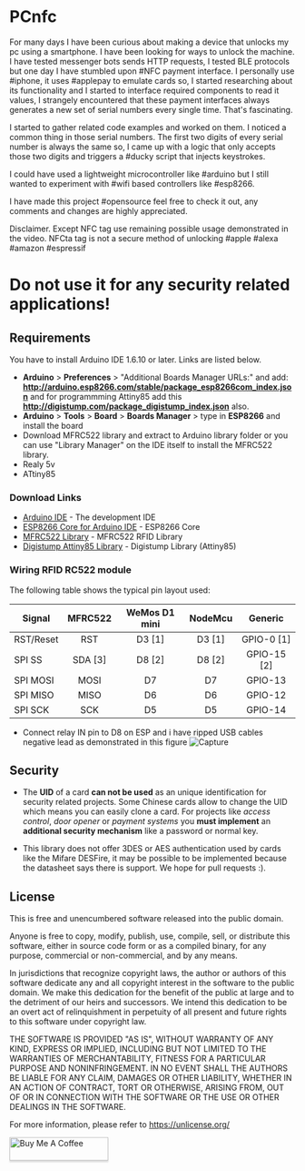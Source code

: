 # PCnfc

For many days I have been curious about making a device that unlocks my pc using a smartphone. I have been looking for ways to unlock the machine. I have tested messenger bots sends HTTP requests, I tested BLE protocols but one day I have stumbled upon #NFC payment interface. I personally use #iphone, it uses #applepay to emulate cards so, I started researching about its functionality and I started to interface required components to read it values, I strangely encountered that these payment interfaces always generates a new set of serial numbers every single time. That's fascinating.

I started to gather related code examples and worked on them.  I noticed a common thing in those serial numbers. The first two digits of every serial number is always the same so, I came up with a logic that only accepts those two digits and triggers a #ducky script that injects keystrokes.

I could have used a lightweight microcontroller like #arduino but I still wanted to experiment with #wifi based controllers like #esp8266.

I have made this project #opensource feel free to check it out, any comments and changes are highly appreciated.

Disclaimer. Except NFC tag use remaining possible usage demonstrated in the video. NFCta tag is not a secure method of unlocking 
#apple #alexa #amazon #espressif 
# **Do not use it for any security related applications!**


## Requirements
You have to install Arduino IDE 1.6.10 or later. Links are listed below.
* **Arduino** > **Preferences** > "Additional Boards Manager URLs:" and add: **http://arduino.esp8266.com/stable/package_esp8266com_index.json** and for programmming Attiny85 add this **http://digistump.com/package_digistump_index.json** also.
* **Arduino** > **Tools** > **Board** > **Boards Manager** > type in **ESP8266** and install the board
* Download MFRC522 library and extract to Arduino library folder or you can use "Library Manager" on the IDE itself to install the MFRC522 library.
* Realy 5v
* ATtiny85


### Download Links
* [Arduino IDE](https://www.arduino.cc/en/Main/Software) - The development IDE
* [ESP8266 Core for Arduino IDE](https://github.com/esp8266/Arduino) - ESP8266 Core
* [MFRC522 Library](https://github.com/miguelbalboa/rfid) - MFRC522 RFID Library
* [Digistump Attiny85 Library](https://github.com/digistump/DigistumpArduino) - Digistump Library (Attiny85)



### Wiring RFID RC522 module
The following table shows the typical pin layout used:

| Signal        | MFRC522       | WeMos D1 mini  | NodeMcu | Generic      |
|---------------|:-------------:|:--------------:| :------:|:------------:|
| RST/Reset     | RST           | D3 [1]         | D3 [1]  | GPIO-0 [1]   |
| SPI SS        | SDA [3]       | D8 [2]         | D8 [2]  | GPIO-15 [2]  |
| SPI MOSI      | MOSI          | D7             | D7      | GPIO-13      |
| SPI MISO      | MISO          | D6             | D6      | GPIO-12      |
| SPI SCK       | SCK           | D5             | D5      | GPIO-14      |

* Connect relay IN pin to D8 on ESP
and i have ripped USB cables negative lead as demonstrated in this figure
![Capture](https://user-images.githubusercontent.com/13132083/109596721-e7c30680-7b6a-11eb-9b86-cb8a10c73835.PNG)


Security
-------
* The **UID** of a card **can not be used** as an unique identification for security related projects. Some Chinese cards allow to change the UID which means you can easily clone a card. For projects like *access control*, *door opener* or *payment systems* you **must implement** an **additional security mechanism** like a password or normal key.

* This library does not offer 3DES or AES authentication used by cards like the Mifare DESFire, it may be possible to be implemented because the datasheet says there is support. We hope for pull requests :).


License
-------
This is free and unencumbered software released into the public domain.

Anyone is free to copy, modify, publish, use, compile, sell, or
distribute this software, either in source code form or as a compiled
binary, for any purpose, commercial or non-commercial, and by any
means.

In jurisdictions that recognize copyright laws, the author or authors
of this software dedicate any and all copyright interest in the
software to the public domain. We make this dedication for the benefit
of the public at large and to the detriment of our heirs and
successors. We intend this dedication to be an overt act of
relinquishment in perpetuity of all present and future rights to this
software under copyright law.

THE SOFTWARE IS PROVIDED "AS IS", WITHOUT WARRANTY OF ANY KIND,
EXPRESS OR IMPLIED, INCLUDING BUT NOT LIMITED TO THE WARRANTIES OF
MERCHANTABILITY, FITNESS FOR A PARTICULAR PURPOSE AND NONINFRINGEMENT.
IN NO EVENT SHALL THE AUTHORS BE LIABLE FOR ANY CLAIM, DAMAGES OR
OTHER LIABILITY, WHETHER IN AN ACTION OF CONTRACT, TORT OR OTHERWISE,
ARISING FROM, OUT OF OR IN CONNECTION WITH THE SOFTWARE OR THE USE OR
OTHER DEALINGS IN THE SOFTWARE.

For more information, please refer to https://unlicense.org/

<a href="https://www.buymeacoffee.com/pranaystark" target="_blank"><img src="https://www.buymeacoffee.com/assets/img/custom_images/orange_img.png" alt="Buy Me A Coffee" style="height: 41px !important;width: 174px !important;box-shadow: 0px 3px 2px 0px rgba(190, 190, 190, 0.5) !important;-webkit-box-shadow: 0px 3px 2px 0px rgba(190, 190, 190, 0.5) !important;" ></a>
